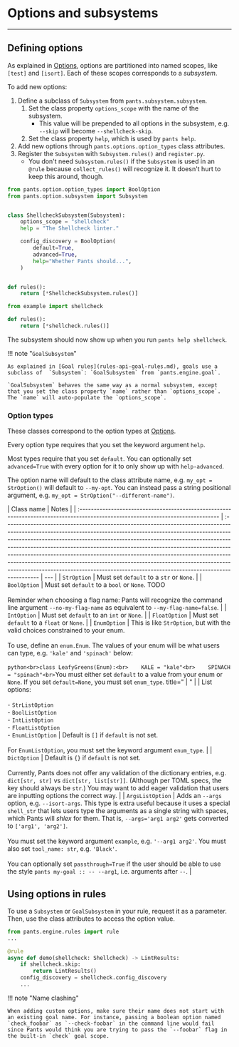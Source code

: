 # Options and subsystems

---

## Defining options

As explained in [Options](../../using-pants/concepts/options.md), options are partitioned into named scopes, like `[test]` and `[isort]`. Each of these scopes corresponds to a _subsystem_.

To add new options:

1. Define a subclass of `Subsystem` from `pants.subsystem.subsystem`.
   1. Set the class property `options_scope` with the name of the subsystem.
      - This value will be prepended to all options in the subsystem, e.g. `--skip` will become `--shellcheck-skip`.
   2. Set the class property `help`, which is used by `pants help`.
2. Add new options through `pants.options.option_types` class attributes.
3. Register the `Subsystem` with `Subsystem.rules()` and `register.py`.
   - You don't need `Subsystem.rules()` if the `Subsystem` is used in an `@rule` because `collect_rules()` will recognize it. It doesn't hurt to keep this around, though.

```python title="pants-plugins/example/shellcheck.py"
from pants.option.option_types import BoolOption
from pants.option.subsystem import Subsystem


class ShellcheckSubsystem(Subsystem):
    options_scope = "shellcheck"
    help = "The Shellcheck linter."

    config_discovery = BoolOption(
        default=True,
        advanced=True,
        help="Whether Pants should...",
    )


def rules():
    return [*ShellcheckSubsystem.rules()]
```

```python title="pants-plugins/example/register.py"
from example import shellcheck

def rules():
    return [*shellcheck.rules()]
```

The subsystem should now show up when you run `pants help shellcheck`.

!!! note "`GoalSubsystem`"

    As explained in [Goal rules](rules-api-goal-rules.md), goals use a subclass of  `Subsystem`: `GoalSubsystem` from `pants.engine.goal`.

    `GoalSubsystem` behaves the same way as a normal subsystem, except that you set the class property `name` rather than `options_scope`. The `name` will auto-populate the `options_scope`.

### Option types

These classes correspond to the option types at [Options](../../using-pants/concepts/options.md).

Every option type requires that you set the keyword argument `help`.

Most types require that you set `default`. You can optionally set `advanced=True` with every option
for it to only show up with `help-advanced`.

The option name will default to the class attribute name, e.g. `my_opt = StrOption()` will default to `--my-opt`.
You can instead pass a string positional argument, e.g. `my_opt = StrOption("--different-name")`.

| Class name                                                                                                                       | Notes                                                                                                                                                                                                                                                                                                                                                                                                                                                                                                                                                                           |
| :------------------------------------------------------------------------------------------------------------------------------- | :------------------------------------------------------------------------------------------------------------------------------------------------------------------------------------------------------------------------------------------------------------------------------------------------------------------------------------------------------------------------------------------------------------------------------------------------------------------------------------------------------------------------------------------------------------------------------ | --- |
| `StrOption`                                                                                                                      | Must set `default` to a `str` or `None`.                                                                                                                                                                                                                                                                                                                                                                                                                                                                                                                                        |
| `BoolOption`                                                                                                                     | Must set `default` to a `bool` or `None`. TODO <br> <br>Reminder when choosing a flag name: Pants will recognize the command line argument `--no-my-flag-name` as equivalent to `--my-flag-name=false`.                                                                                                                                                                                                                                                                                                                                                                         |
| `IntOption`                                                                                                                      | Must set `default` to an `int` or `None`.                                                                                                                                                                                                                                                                                                                                                                                                                                                                                                                                       |
| `FloatOption`                                                                                                                    | Must set `default` to a `float` or `None`.                                                                                                                                                                                                                                                                                                                                                                                                                                                                                                                                      |
| `EnumOption`                                                                                                                     | This is like `StrOption`, but with the valid choices constrained to your enum. <br> <br>To use, define an `enum.Enum`. The values of your enum will be what users can type, e.g. `'kale'` and `'spinach'` below: <br> <br>`python<br>class LeafyGreens(Enum):<br>    KALE = "kale"<br>    SPINACH = "spinach"<br>`You must either set `default` to a value from your enum or `None`. If you set `default=None`, you must set `enum_type`. title="                                                                                                                               | "   |
| List options: <br> <br>- `StrListOption`<br>- `BoolListOption`<br>- `IntListOption`<br>- `FloatListOption`<br>- `EnumListOption` | Default is `[]` if `default` is not set. <br> <br>For `EnumListOption`, you must set the keyword argument `enum_type`.                                                                                                                                                                                                                                                                                                                                                                                                                                                          |
| `DictOption`                                                                                                                     | Default is `{}` if `default` is not set. <br> <br>Currently, Pants does not offer any validation of the dictionary entries, e.g. `dict[str, str]` vs `dict[str, list[str]]`. (Although per TOML specs, the key should always be `str`.) You may want to add eager validation that users are inputting options the correct way.                                                                                                                                                                                                                                                  |
| `ArgsListOption`                                                                                                                 | Adds an `--args` option, e.g. `--isort-args`. This type is extra useful because it uses a special `shell_str` that lets users type the arguments as a single string with spaces, which Pants will _shlex_ for them. That is, `--args='arg1 arg2'` gets converted to `['arg1', 'arg2']`. <br> <br>You must set the keyword argument `example`, e.g. `'--arg1 arg2'`. You must also set `tool_name: str`, e.g. `'Black'`. <br> <br>You can optionally set `passthrough=True` if the user should be able to use the style `pants my-goal :: -- --arg1`, i.e. arguments after `--`. |

## Using options in rules

To use a `Subsystem` or `GoalSubsystem` in your rule, request it as a parameter. Then, use the class attributes to access the option value.

```python
from pants.engine.rules import rule
...

@rule
async def demo(shellcheck: Shellcheck) -> LintResults:
    if shellcheck.skip:
        return LintResults()
    config_discovery = shellcheck.config_discovery
    ...
```

!!! note "Name clashing"

    When adding custom options, make sure their name does not start with an existing goal name. For instance, passing a boolean option named `check_foobar` as `--check-foobar` in the command line would fail since Pants would think you are trying to pass the `--foobar` flag in the built-in `check` goal scope.
